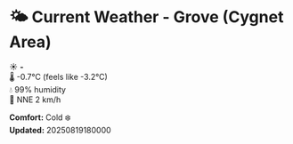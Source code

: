 # 🌤️ Current Weather - Grove (Cygnet Area)

☀️ **-**  
🌡️ -0.7°C (feels like -3.2°C)  
💧 99% humidity  
💨 NNE 2 km/h  

**Comfort:** Cold ❄️  
**Updated:** 20250819180000
